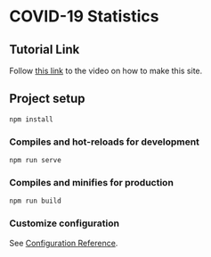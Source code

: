 # COVID-19 Statistics

## Tutorial Link

Follow [this link](https://www.youtube.com/watch?v=m-MAIpnH9ag) to the video on how to make this site.

## Project setup
```
npm install
```

### Compiles and hot-reloads for development
```
npm run serve
```

### Compiles and minifies for production
```
npm run build
```

### Customize configuration
See [Configuration Reference](https://cli.vuejs.org/config/).
